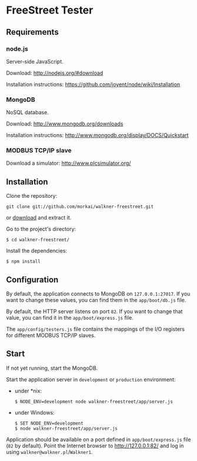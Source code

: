 # FreeStreet Tester

## Requirements

### node.js

Server-side JavaScript.

Download: http://nodejs.org/#download

Installation instructions: https://github.com/joyent/node/wiki/Installation

### MongoDB

NoSQL database.

Download: http://www.mongodb.org/downloads

Installation instructions: http://www.mongodb.org/display/DOCS/Quickstart

### MODBUS TCP/IP slave

Download a simulator: http://www.plcsimulator.org/

## Installation

Clone the repository:

    git clone git://github.com/morkai/walkner-freestreet.git

or [download](https://github.com/morkai/walkner-freestreet/zipball/master)
and extract it.

Go to the project's directory:

    $ cd walkner-freestreet/

Install the dependencies:

    $ npm install

## Configuration

By default, the application connects to MongoDB on `127.0.0.1:27017`.
If you want to change these values, you can find them in the `app/boot/db.js` file.

By default, the HTTP server listens on port `82`. If you want to change that value,
you can find it in the `app/boot/express.js` file.

The `app/config/testers.js` file contains the mappings of the I/O registers
for different MODBUS TCP/IP slaves.

## Start

If not yet running, start the MongoDB.

Start the application server in `development` or `production` environment:

  * under *nix:

        $ NODE_ENV=development node walkner-freestreet/app/server.js

  * under Windows:

        $ SET NODE_ENV=development
        $ node walkner-freestreet/app/server.js

Application should be available on a port defined in `app/boot/express.js` file
(`82` by default). Point the Internet browser to http://127.0.0.1:82/
and log in using `walkner@walkner.pl`/`Walkner1`.
